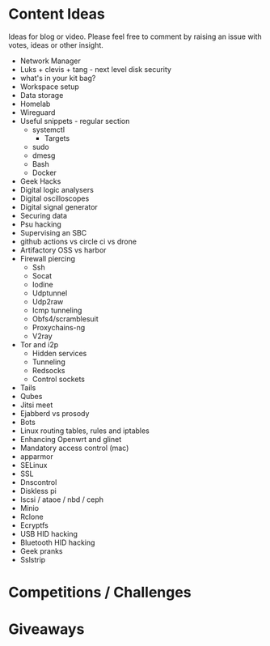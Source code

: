 # Content Ideas

Ideas for blog or video. Please feel free to comment by raising an issue with votes, ideas or other insight.


* Network Manager
* Luks + clevis + tang - next level disk security
* what's in your kit bag?
* Workspace setup
* Data storage
* Homelab
* Wireguard
* Useful snippets - regular section
  * systemctl
    * Targets
  * sudo
  * dmesg
  * Bash
  * Docker
* Geek Hacks
* Digital logic analysers
* Digital oscilloscopes
* Digital signal generator
* Securing data
* Psu hacking
* Supervising an SBC
* github actions vs circle ci vs drone
* Artifactory OSS vs harbor
* Firewall piercing
  * Ssh
  * Socat
  * Iodine
  * Udptunnel
  * Udp2raw
  * Icmp tunneling
  * Obfs4/scramblesuit
  * Proxychains-ng
  * V2ray
* Tor and i2p
  * Hidden services
  * Tunneling
  * Redsocks
  * Control sockets
* Tails
* Qubes
* Jitsi meet
* Ejabberd vs prosody
* Bots
* Linux routing tables, rules and iptables
* Enhancing Openwrt and glinet
* Mandatory access control (mac)
* apparmor
* SELinux
* SSL
* Dnscontrol
* Diskless pi
* Iscsi / ataoe / nbd / ceph
* Minio
* Rclone
* Ecryptfs
* USB HID hacking
* Bluetooth HID hacking
* Geek pranks
* Sslstrip



# Competitions / Challenges

# Giveaways




 


